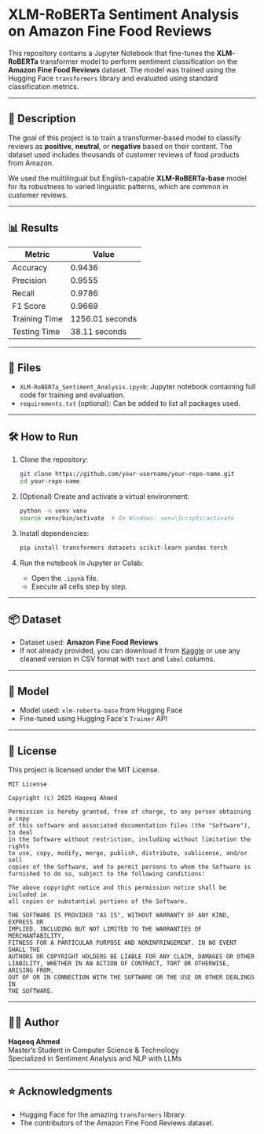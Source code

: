 # XLM-RoBERTa Sentiment Analysis on Amazon Fine Food Reviews

This repository contains a Jupyter Notebook that fine-tunes the **XLM-RoBERTa** transformer model to perform sentiment classification on the **Amazon Fine Food Reviews** dataset. The model was trained using the Hugging Face `transformers` library and evaluated using standard classification metrics.

---

## 📘 Description

The goal of this project is to train a transformer-based model to classify reviews as **positive**, **neutral**, or **negative** based on their content. The dataset used includes thousands of customer reviews of food products from Amazon.

We used the multilingual but English-capable **XLM-RoBERTa-base** model for its robustness to varied linguistic patterns, which are common in customer reviews.

---

## 📊 Results

| Metric         | Value              |
|----------------|--------------------|
| Accuracy       | 0.9436             |
| Precision      | 0.9555             |
| Recall         | 0.9786             |
| F1 Score       | 0.9669             |
| Training Time  | 1256.01 seconds    |
| Testing Time   | 38.11 seconds      |

---

## 📁 Files

- `XLM-RoBERTa_Sentiment_Analysis.ipynb`: Jupyter notebook containing full code for training and evaluation.
- `requirements.txt` (optional): Can be added to list all packages used.

---

## 🛠️ How to Run

1. Clone the repository:
   ```bash
   git clone https://github.com/your-username/your-repo-name.git
   cd your-repo-name
   ```

2. (Optional) Create and activate a virtual environment:
   ```bash
   python -m venv venv
   source venv/bin/activate  # On Windows: venv\Scripts\activate
   ```

3. Install dependencies:
   ```bash
   pip install transformers datasets scikit-learn pandas torch
   ```

4. Run the notebook in Jupyter or Colab:
   - Open the `.ipynb` file.
   - Execute all cells step by step.

---

## 📦 Dataset

- Dataset used: **Amazon Fine Food Reviews**
- If not already provided, you can download it from [Kaggle](https://www.kaggle.com/snap/amazon-fine-food-reviews) or use any cleaned version in CSV format with `text` and `label` columns.

---

## 🤖 Model

- Model used: `xlm-roberta-base` from Hugging Face
- Fine-tuned using Hugging Face's `Trainer` API

---

## 📄 License

This project is licensed under the MIT License.

```
MIT License

Copyright (c) 2025 Haqeeq Ahmed

Permission is hereby granted, free of charge, to any person obtaining a copy
of this software and associated documentation files (the "Software"), to deal
in the Software without restriction, including without limitation the rights   
to use, copy, modify, merge, publish, distribute, sublicense, and/or sell      
copies of the Software, and to permit persons to whom the Software is          
furnished to do so, subject to the following conditions:                       

The above copyright notice and this permission notice shall be included in     
all copies or substantial portions of the Software.                            

THE SOFTWARE IS PROVIDED "AS IS", WITHOUT WARRANTY OF ANY KIND, EXPRESS OR     
IMPLIED, INCLUDING BUT NOT LIMITED TO THE WARRANTIES OF MERCHANTABILITY,       
FITNESS FOR A PARTICULAR PURPOSE AND NONINFRINGEMENT. IN NO EVENT SHALL THE    
AUTHORS OR COPYRIGHT HOLDERS BE LIABLE FOR ANY CLAIM, DAMAGES OR OTHER         
LIABILITY, WHETHER IN AN ACTION OF CONTRACT, TORT OR OTHERWISE, ARISING FROM,  
OUT OF OR IN CONNECTION WITH THE SOFTWARE OR THE USE OR OTHER DEALINGS IN      
THE SOFTWARE.
```

---

## 🙋‍♂️ Author

**Haqeeq Ahmed**  
Master’s Student in Computer Science & Technology  
Specialized in Sentiment Analysis and NLP with LLMs

---

## ⭐ Acknowledgments

- Hugging Face for the amazing `transformers` library.
- The contributors of the Amazon Fine Food Reviews dataset.
